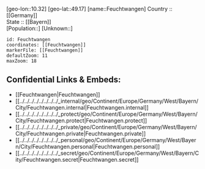 ﻿---
location: [49.17,10.32] 
mapzoom: [7,12] 
mapmarker: city 
type: City
tags:
- geo/City


SpocWebEntityId: 30158
isDeleted: false
confidential: public

---
[geo-lon::10.32] 
[geo-lat::49.17] 
[name::Feuchtwangen] 
Country :: [[Germany]]  
State :: [[Bayern]]  
[Population::] 
[Unknown::] 


```leaflet
id: Feuchtwangen
coordinates: [[Feuchtwangen]] 
markerFile: [[Feuchtwangen]] 
defaultZoom: 11 
maxZoom: 18
```


## Confidential Links & Embeds: 
- [[Feuchtwangen|Feuchtwangen]]  
- [[../../../../../../../../_internal/geo/Continent/Europe/Germany/West/Bayern/City/Feuchtwangen.internal|Feuchtwangen.internal]] 
- [[../../../../../../../../_protect/geo/Continent/Europe/Germany/West/Bayern/City/Feuchtwangen.protect|Feuchtwangen.protect]] 
- [[../../../../../../../../_private/geo/Continent/Europe/Germany/West/Bayern/City/Feuchtwangen.private|Feuchtwangen.private]] 
- [[../../../../../../../../_personal/geo/Continent/Europe/Germany/West/Bayern/City/Feuchtwangen.personal|Feuchtwangen.personal]] 
- [[../../../../../../../../_secret/geo/Continent/Europe/Germany/West/Bayern/City/Feuchtwangen.secret|Feuchtwangen.secret]] 
